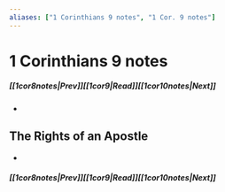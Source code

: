 ```yaml
---
aliases: ["1 Corinthians 9 notes", "1 Cor. 9 notes"]
---
```

# 1 Corinthians 9 notes
##### <span class=arrow-left></span>[[1cor8notes|Prev]]<span class=navigation-separator></span>[[1cor9|Read]]<span class=navigation-separator></span>[[1cor10notes|Next]]<span class=arrow-right></span>
- 
## The Rights of an Apostle
- 
##### <span class=arrow-left></span>[[1cor8notes|Prev]]<span class=navigation-separator></span>[[1cor9|Read]]<span class=navigation-separator></span>[[1cor10notes|Next]]<span class=arrow-right></span>